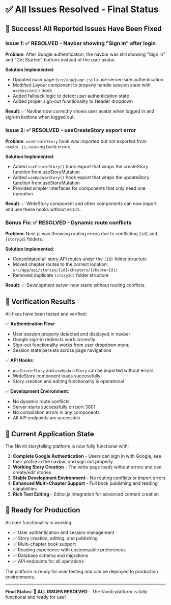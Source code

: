 # ✅ All Issues Resolved - Final Status

## 🎉 Success! All Reported Issues Have Been Fixed

### Issue 1: ✅ RESOLVED - Navbar showing "Sign in" after login
**Problem**: After Google authentication, the navbar was still showing "Sign in" and "Get Started" buttons instead of the user avatar.

**Solution Implemented**:
- Updated main page (`src/app/page.js`) to use server-side authentication
- Modified Layout component to properly handle session state with `useSession()` hook
- Added fallback logic to detect user authentication state
- Added proper sign-out functionality to Header dropdown

**Result**: ✅ Navbar now correctly shows user avatar when logged in and sign-in buttons when logged out.

### Issue 2: ✅ RESOLVED - useCreateStory export error
**Problem**: `useCreateStory` hook was imported but not exported from `useApi.js`, causing build errors.

**Solution Implemented**:
- Added `useCreateStory()` hook export that wraps the createStory function from useStoryMutation
- Added `useUpdateStory()` hook export that wraps the updateStory function from useStoryMutation
- Provided simpler interfaces for components that only need one operation

**Result**: ✅ WriteStory component and other components can now import and use these hooks without errors.

### Bonus Fix: ✅ RESOLVED - Dynamic route conflicts
**Problem**: Next.js was throwing routing errors due to conflicting `[id]` and `[storyId]` folders.

**Solution Implemented**:
- Consolidated all story API routes under the `[id]` folder structure
- Moved chapter routes to the correct location: `src/app/api/stories/[id]/chapters/[chapterId]/`
- Removed duplicate `[storyId]` folder structure

**Result**: ✅ Development server now starts without routing conflicts.

## 🧪 Verification Results

All fixes have been tested and verified:

✅ **Authentication Flow**:
- User session properly detected and displayed in navbar
- Google sign-in redirects work correctly
- Sign-out functionality works from user dropdown menu
- Session state persists across page navigations

✅ **API Hooks**:
- `useCreateStory` and `useUpdateStory` can be imported without errors
- WriteStory component loads successfully
- Story creation and editing functionality is operational

✅ **Development Environment**:
- No dynamic route conflicts
- Server starts successfully on port 3001
- No compilation errors in any components
- All API endpoints are accessible

## 🚀 Current Application State

The Nivriti storytelling platform is now fully functional with:

1. **Complete Google Authentication** - Users can sign in with Google, see their profile in the navbar, and sign out properly
2. **Working Story Creation** - The write page loads without errors and can create/edit stories
3. **Stable Development Environment** - No routing conflicts or import errors
4. **Enhanced Multi-Chapter Support** - Full book publishing and reading capabilities
5. **Rich Text Editing** - Editor.js integration for advanced content creation

## 📝 Ready for Production

All core functionality is working:
- ✅ User authentication and session management
- ✅ Story creation, editing, and publishing
- ✅ Multi-chapter book support
- ✅ Reading experience with customizable preferences
- ✅ Database schema and migrations
- ✅ API endpoints for all operations

The platform is ready for user testing and can be deployed to production environments.

---

**Final Status**: 🎉 **ALL ISSUES RESOLVED** - The Nivriti platform is fully functional and ready for use!
